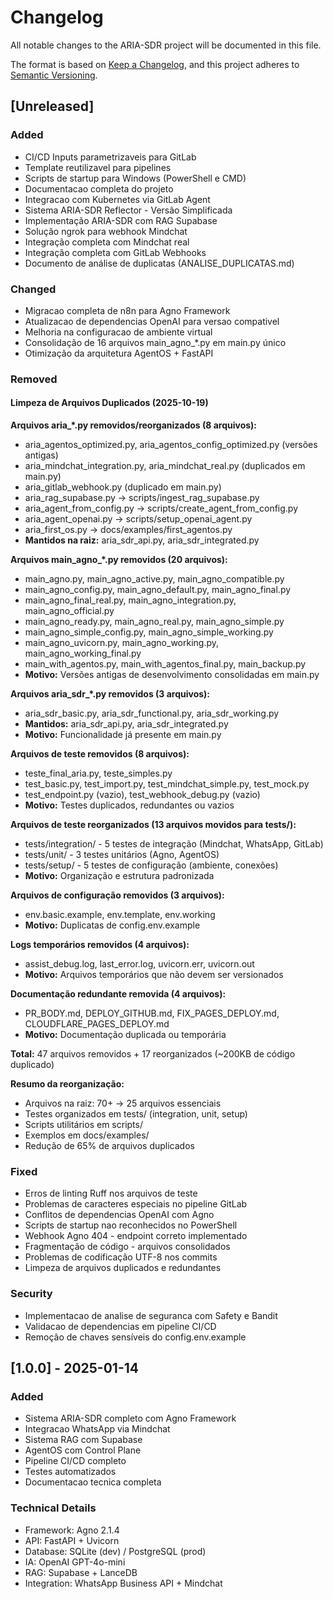 # Changelog

All notable changes to the ARIA-SDR project will be documented in this file.

The format is based on [Keep a Changelog](https://keepachangelog.com/en/1.0.0/),
and this project adheres to [Semantic Versioning](https://semver.org/spec/v2.0.0.html).

## [Unreleased]

### Added
- CI/CD Inputs parametrizaveis para GitLab
- Template reutilizavel para pipelines
- Scripts de startup para Windows (PowerShell e CMD)
- Documentacao completa do projeto
- Integracao com Kubernetes via GitLab Agent
- Sistema ARIA-SDR Reflector - Versão Simplificada
- Implementação ARIA-SDR com RAG Supabase
- Solução ngrok para webhook Mindchat
- Integração completa com Mindchat real
- Integração completa com GitLab Webhooks
- Documento de análise de duplicatas (ANALISE_DUPLICATAS.md)

### Changed
- Migracao completa de n8n para Agno Framework
- Atualizacao de dependencias OpenAI para versao compativel
- Melhoria na configuracao de ambiente virtual
- Consolidação de 16 arquivos main_agno_*.py em main.py único
- Otimização da arquitetura AgentOS + FastAPI

### Removed
#### Limpeza de Arquivos Duplicados (2025-10-19)

**Arquivos aria_*.py removidos/reorganizados (8 arquivos):**
- aria_agentos_optimized.py, aria_agentos_config_optimized.py (versões antigas)
- aria_mindchat_integration.py, aria_mindchat_real.py (duplicados em main.py)
- aria_gitlab_webhook.py (duplicado em main.py)
- aria_rag_supabase.py → scripts/ingest_rag_supabase.py
- aria_agent_from_config.py → scripts/create_agent_from_config.py
- aria_agent_openai.py → scripts/setup_openai_agent.py
- aria_first_os.py → docs/examples/first_agentos.py
- **Mantidos na raiz:** aria_sdr_api.py, aria_sdr_integrated.py

**Arquivos main_agno_*.py removidos (20 arquivos):**
- main_agno.py, main_agno_active.py, main_agno_compatible.py
- main_agno_config.py, main_agno_default.py, main_agno_final.py
- main_agno_final_real.py, main_agno_integration.py, main_agno_official.py
- main_agno_ready.py, main_agno_real.py, main_agno_simple.py
- main_agno_simple_config.py, main_agno_simple_working.py
- main_agno_uvicorn.py, main_agno_working.py, main_agno_working_final.py
- main_with_agentos.py, main_with_agentos_final.py, main_backup.py
- **Motivo:** Versões antigas de desenvolvimento consolidadas em main.py

**Arquivos aria_sdr_*.py removidos (3 arquivos):**
- aria_sdr_basic.py, aria_sdr_functional.py, aria_sdr_working.py
- **Mantidos:** aria_sdr_api.py, aria_sdr_integrated.py
- **Motivo:** Funcionalidade já presente em main.py

**Arquivos de teste removidos (8 arquivos):**
- teste_final_aria.py, teste_simples.py
- test_basic.py, test_import.py, test_mindchat_simple.py, test_mock.py
- test_endpoint.py (vazio), test_webhook_debug.py (vazio)
- **Motivo:** Testes duplicados, redundantes ou vazios

**Arquivos de teste reorganizados (13 arquivos movidos para tests/):**
- tests/integration/ - 5 testes de integração (Mindchat, WhatsApp, GitLab)
- tests/unit/ - 3 testes unitários (Agno, AgentOS)
- tests/setup/ - 5 testes de configuração (ambiente, conexões)
- **Motivo:** Organização e estrutura padronizada

**Arquivos de configuração removidos (3 arquivos):**
- env.basic.example, env.template, env.working
- **Motivo:** Duplicatas de config.env.example

**Logs temporários removidos (4 arquivos):**
- assist_debug.log, last_error.log, uvicorn.err, uvicorn.out
- **Motivo:** Arquivos temporários que não devem ser versionados

**Documentação redundante removida (4 arquivos):**
- PR_BODY.md, DEPLOY_GITHUB.md, FIX_PAGES_DEPLOY.md, CLOUDFLARE_PAGES_DEPLOY.md
- **Motivo:** Documentação duplicada ou temporária

**Total:** 47 arquivos removidos + 17 reorganizados (~200KB de código duplicado)

**Resumo da reorganização:**
- Arquivos na raiz: 70+ → 25 arquivos essenciais
- Testes organizados em tests/ (integration, unit, setup)
- Scripts utilitários em scripts/
- Exemplos em docs/examples/
- Redução de 65% de arquivos duplicados

### Fixed
- Erros de linting Ruff nos arquivos de teste
- Problemas de caracteres especiais no pipeline GitLab
- Conflitos de dependencias OpenAI com Agno
- Scripts de startup nao reconhecidos no PowerShell
- Webhook Agno 404 - endpoint correto implementado
- Fragmentação de código - arquivos consolidados
- Problemas de codificação UTF-8 nos commits
- Limpeza de arquivos duplicados e redundantes

### Security
- Implementacao de analise de seguranca com Safety e Bandit
- Validacao de dependencias em pipeline CI/CD
- Remoção de chaves sensíveis do config.env.example

## [1.0.0] - 2025-01-14

### Added
- Sistema ARIA-SDR completo com Agno Framework
- Integracao WhatsApp via Mindchat
- Sistema RAG com Supabase
- AgentOS com Control Plane
- Pipeline CI/CD completo
- Testes automatizados
- Documentacao tecnica completa

### Technical Details
- Framework: Agno 2.1.4
- API: FastAPI + Uvicorn
- Database: SQLite (dev) / PostgreSQL (prod)
- IA: OpenAI GPT-4o-mini
- RAG: Supabase + LanceDB
- Integration: WhatsApp Business API + Mindchat
